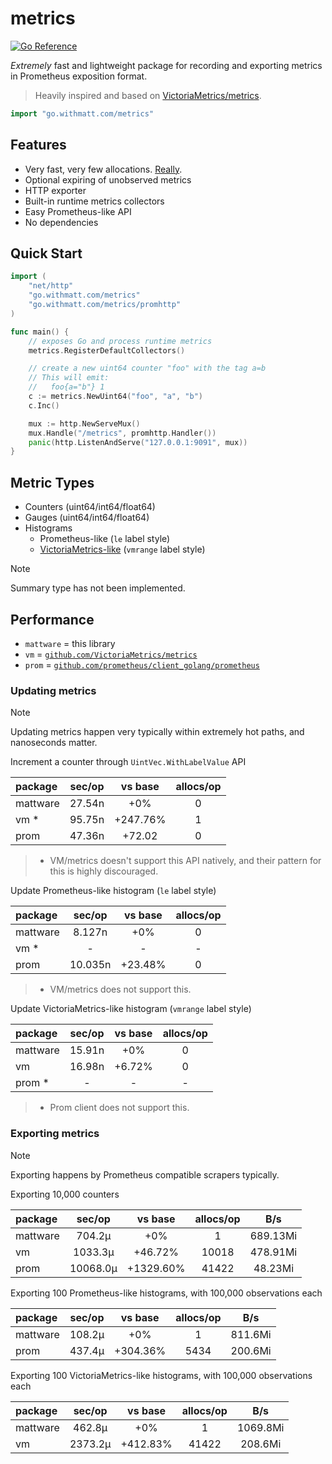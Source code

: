 # metrics

[![Go Reference](https://pkg.go.dev/badge/go.withmatt.com/metrics.svg)](https://pkg.go.dev/go.withmatt.com/metrics)

_Extremely_ fast and lightweight package for recording and exporting metrics in Prometheus exposition format.

> Heavily inspired and based on [VictoriaMetrics/metrics](https://github.com/VictoriaMetrics/metrics).

```go
import "go.withmatt.com/metrics"
```

## Features
* Very fast, very few allocations. [Really](benchmarks.txt).
* Optional expiring of unobserved metrics
* HTTP exporter
* Built-in runtime metrics collectors
* Easy Prometheus-like API
* No dependencies

## Quick Start

```go
import (
	"net/http"
	"go.withmatt.com/metrics"
	"go.withmatt.com/metrics/promhttp"
)

func main() {
	// exposes Go and process runtime metrics
	metrics.RegisterDefaultCollectors()

	// create a new uint64 counter "foo" with the tag a=b
	// This will emit:
	//   foo{a="b"} 1
	c := metrics.NewUint64("foo", "a", "b")
	c.Inc()

	mux := http.NewServeMux()
	mux.Handle("/metrics", promhttp.Handler())
	panic(http.ListenAndServe("127.0.0.1:9091", mux))
}
```

## Metric Types
* Counters (uint64/int64/float64)
* Gauges (uint64/int64/float64)
* Histograms
  - Prometheus-like (`le` label style)
  - [VictoriaMetrics-like](https://medium.com/@valyala/improving-histogram-usability-for-prometheus-and-grafana-bc7e5df0e350) (`vmrange` label style)

> [!NOTE]
> Summary type has not been implemented.

## Performance

- `mattware` = this library
- `vm` = [`github.com/VictoriaMetrics/metrics`](https://pkg.go.dev/github.com/VictoriaMetrics/metrics)
- `prom` = [`github.com/prometheus/client_golang/prometheus`](https://pkg.go.dev/github.com/prometheus/client_golang/prometheus)

### Updating metrics

> [!NOTE]
> Updating metrics happen very typically within extremely hot paths, and
> nanoseconds matter.

Increment a counter through `UintVec.WithLabelValue` API

| package | sec/op | vs base | allocs/op |
| :------ | :----: | :-----: | :-------: |
| mattware | 27.54n | +0% | 0
| vm * | 95.75n | +247.76% | 1
| prom | 47.36n | +72.02 | 0

> * VM/metrics doesn't support this API natively, and their pattern for this is highly discouraged.

Update Prometheus-like histogram (`le` label style)

| package | sec/op | vs base | allocs/op |
| :------ | :----: | :-----: | :-------: |
| mattware | 8.127n | +0% | 0
| vm * | - | - | -
| prom | 10.035n | +23.48% | 0

> * VM/metrics does not support this.

Update VictoriaMetrics-like histogram (`vmrange` label style)

| package | sec/op | vs base | allocs/op |
| :------ | :----: | :-----: | :-------: |
| mattware | 15.91n | +0% | 0
| vm | 16.98n | +6.72% | 0
| prom * | - | - | -

> * Prom client does not support this.

### Exporting metrics

> [!NOTE]
> Exporting happens by Prometheus compatible scrapers typically.

Exporting 10,000 counters

| package | sec/op | vs base | allocs/op | B/s |
| :------ | :----: | :-----: | :-------: | :-: |
| mattware | 704.2µ | +0% | 1 | 689.13Mi
| vm | 1033.3µ | +46.72% | 10018 | 478.91Mi
| prom | 10068.0µ | +1329.60% | 41422 | 48.23Mi

Exporting 100 Prometheus-like histograms, with 100,000 observations each

| package | sec/op | vs base | allocs/op | B/s |
| :------ | :----: | :-----: | :-------: | :-: |
| mattware | 108.2µ | +0% | 1 | 811.6Mi
| prom | 437.4µ | +304.36% | 5434 | 200.6Mi

Exporting 100 VictoriaMetrics-like histograms, with 100,000 observations each

| package | sec/op | vs base | allocs/op | B/s |
| :------ | :----: | :-----: | :-------: | :-: |
| mattware | 462.8µ | +0% | 1 | 1069.8Mi
| vm | 2373.2µ | +412.83% | 41422 | 208.6Mi
